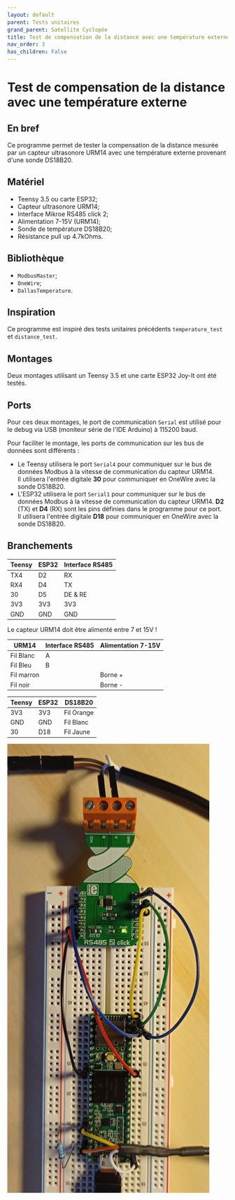 ```yaml
---
layout: default
parent: Tests unitaires
grand_parent: Satellite Cyclopée
title: Test de compensation de la distance avec une température externe
nav_order: 3
has_children: False
---
```


Test de compensation de la distance avec une température externe
================================================================

## En bref
Ce programme permet de tester la compensation de la distance mesurée par un capteur ultrasonore URM14 avec une température externe provenant d'une sonde DS18B20.

## Matériel
- Teensy 3.5 ou carte ESP32;
- Capteur ultrasonore URM14;
- Interface Mikroe RS485 click 2;
- Alimentation 7-15V (URM14);
- Sonde de température DS18B20;
- Résistance pull up 4.7kOhms.

## Bibliothèque
- `ModbusMaster`;
- `OneWire`;
- `DallasTemperature`.

## Inspiration
Ce programme est inspiré des tests unitaires précédents `temperature_test` et `distance_test`.

## Montages
Deux montages utilisant un Teensy 3.5 et une carte ESP32 Joy-It ont été testés.

## Ports
Pour ces deux montages, le port de communication `Serial` est utilisé pour le debug via USB (moniteur série de l'IDE Arduino) à 115200 baud. 

Pour faciliter le montage, les ports de communication sur les bus de données sont différents :

- Le Teensy utilisera le port `Serial4` pour communiquer sur le bus de données Modbus à la vitesse de communication du capteur URM14.<br>Il utilisera l'entrée digitale **30** pour communiquer en OneWire avec la sonde DS18B20.
- L'ESP32 utilisera le port `Serial1` pour communiquer sur le bus de données Modbus à la vitesse de communication du capteur URM14. **D2** (TX) et **D4** (RX) sont les pins définies dans le programme pour ce port.<br>Il utilisera l'entrée digitale **D18** pour communiquer en OneWire avec la sonde DS18B20.

## Branchements

|Teensy|ESP32|Interface RS485|
|------|-----|---------------|
|TX4|D2|RX|
|RX4|D4|TX|
|30|D5|DE & RE|
|3V3|3V3|3V3|
|GND|GND|GND|

Le capteur URM14 doit être alimenté entre 7 et 15V !

|URM14|Interface RS485|Alimentation 7-15V|
|---------------|-----|------------------|
|Fil Blanc|A||
|Fil Bleu|B|
|Fil marron||Borne +|
|Fil noir||Borne -|

|Teensy|ESP32|DS18B20|
|------|-----|-------|
|3V3|3V3|Fil Orange|
|GND|GND|Fil Blanc|
|30|D18|Fil Jaune|


![Montage](../assets/set_up_img/ext_temp_comp_dist.jpg)

